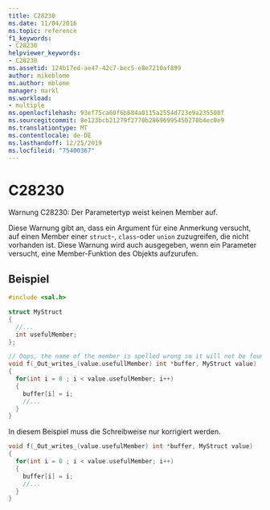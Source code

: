 ```yaml
---
title: C28230
ms.date: 11/04/2016
ms.topic: reference
f1_keywords:
- C28230
helpviewer_keywords:
- C28230
ms.assetid: 124b17ed-ae47-42c7-bec5-e8e7210af899
author: mikeblome
ms.author: mblome
manager: markl
ms.workload:
- multiple
ms.openlocfilehash: 93ef75ca60f6b684a0115a2554d723e9a235500f
ms.sourcegitcommit: 8e123bcb21279f2770b28696995450270b4ec0e9
ms.translationtype: MT
ms.contentlocale: de-DE
ms.lasthandoff: 12/25/2019
ms.locfileid: "75400367"
---
```

# <a name="c28230"></a>C28230
Warnung C28230: Der Parametertyp weist keinen Member auf.

 Diese Warnung gibt an, dass ein Argument für eine Anmerkung versucht, auf einen Member einer `struct`-, `class`-oder `union` zuzugreifen, die nicht vorhanden ist.  Diese Warnung wird auch ausgegeben, wenn ein Parameter versucht, eine Member-Funktion des Objekts aufzurufen.

## <a name="example"></a>Beispiel

```cpp
#include <sal.h>

struct MyStruct
{
  //...
  int usefulMember;
};

// Oops, the name of the member is spelled wrong so it will not be found
void f(_Out_writes_(value.usefullMember) int *buffer, MyStruct value)
{
  for(int i = 0 ; i < value.usefulMember; i++)
  {
    buffer[i] = i;
    //...
  }
}
```

In diesem Beispiel muss die Schreibweise nur korrigiert werden.

```cpp
void f(_Out_writes_(value.usefulMember) int *buffer, MyStruct value)
{
  for(int i = 0 ; i < value.usefulMember; i++)
  {
    buffer[i] = i;
    //...
  }
}
```


